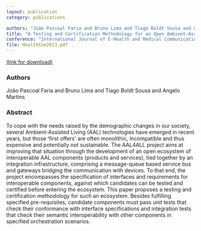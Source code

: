 ```yaml
---
layout: publication
category: publications

authors: "João Pascoal Faria and Bruno Lima and Tiago Boldt Sousa and Angelo Martins"
title: "A Testing and Certification Methodology for an Open Ambient-Assisted Living Ecosystem"
conference: "International Journal of E-Health and Medical Communications (IJEHMC)"
file: HealthCom2013.pdf
---
```


<a href="http://www.igi-global.com/article/a-testing-and-certification-methodology-for-an-open-ambient-assisted-living-ecosystem/124289"><i class="icon-pdf"></i> (link for download)</a>

### Authors

João Pascoal Faria and Bruno Lima and Tiago Boldt Sousa and Angelo Martins

### Abstract

To cope with the needs raised by the demographic changes in our society, several Ambient-Assisted Living (AAL) technologies have emerged in recent years, but those ‘first offers' are often monolithic, incompatible and thus expensive and potentially not sustainable. The AAL4ALL project aims at improving that situation through the development of an open ecosystem of interoperable AAL components (products and services), tied together by an integration infrastructure, comprising a message-queue based service bus and gateways bridging the communication with devices. To that end, the project encompasses the specification of interfaces and requirements for interoperable components, against which candidates can be tested and certified before entering the ecosystem. This paper proposes a testing and certification methodology for such an ecosystem. Besides fulfilling specified pre-requisites, candidate components must pass unit tests that check their conformance with interface specifications and integration tests that check their semantic interoperability with other components in specified orchestration scenarios.

